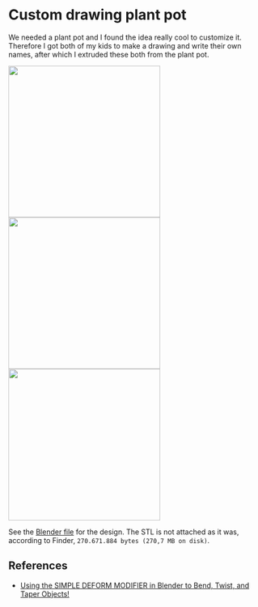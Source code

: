 # Custom drawing plant pot

We needed a plant pot and I found the idea really cool to customize it. Therefore I got both of my kids to make a drawing and write their own names, after which I extruded these both from the plant pot.

<image src="photo-mick-side.jpeg" width="300" />
<image src="photo-ief-side.jpeg" width="300" />
<image src="photo-with-plant.jpeg" width="300" />

See the [Blender file](./pot.blend) for the design. The STL is not attached as it was, according to Finder, `270.671.884 bytes (270,7 MB on disk)`.

## References
* [Using the SIMPLE DEFORM MODIFIER in Blender to Bend, Twist, and Taper Objects!](https://www.youtube.com/watch?v=AyuSN4XSNEA)
